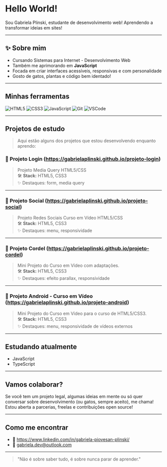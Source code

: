 # Hello World!  
Sou Gabriela Plinski, estudante de desenvolvimento web! Aprendendo a transformar ideias em sites!

---

## ✨ Sobre mim

- Cursando Sistemas para Internet - Desenvolvimento Web
- Também me aprimorando em **JavaScript**
- Focada em criar interfaces acessíveis, responsivas e com personalidade
- Gosto de gatos, plantas e código bem identado!

---

## Minhas ferramentas

![HTML5](https://img.shields.io/badge/-HTML5-E34F26?style=flat&logo=html5&logoColor=white)
![CSS3](https://img.shields.io/badge/-CSS3-1572B6?style=flat&logo=css3&logoColor=white)
![JavaScript](https://img.shields.io/badge/-JavaScript-F7DF1E?style=flat&logo=javascript&logoColor=black)
![Git](https://img.shields.io/badge/-Git-F05032?style=flat&logo=git&logoColor=white)
![VSCode](https://img.shields.io/badge/-VSCode-007ACC?style=flat&logo=visual-studio-code&logoColor=white)

---

## Projetos de estudo

> Aqui estão alguns dos projetos que estou desenvolvendo enquanto aprendo:

### 🔗 Projeto Login (https://gabrielaplinski.github.io/projeto-login)
> Projeto Media Query HTML5/CSS  
> 🛠️ **Stack:** HTML5, CSS3  
> ✨ Destaques: form, media query

---

### 🔗 Projeto Social (https://gabrielaplinski.github.io/projeto-social)
> Projeto Redes Sociais Curso em Vídeo HTML5/CSS  
> 🛠️ **Stack:** HTML5, CSS3  
> ✨ Destaques: menu, responsividade

---

### 🔗 Projeto Cordel (https://gabrielaplinski.github.io/projeto-cordel)
> Mini Projeto do Curso em Vídeo com adaptações.  
> 🛠️ **Stack:** HTML5, CSS3   
> ✨ Destaques: efeito parallax, responsividade  

---

### 🔗 Projeto Android - Curso em Vídeo (https://gabrielaplinski.github.io/projeto-android)
> Mini Projeto do Curso em Vídeo para o curso de HTML5/CSS3.  
> 🛠️ **Stack:** HTML5, CSS3  
> ✨ Destaques: menu, responsividade de vídeos externos

---

## Estudando atualmente

- JavaScript
- TypeScript

---


## Vamos colaborar?

Se você tem um projeto legal, algumas ideias em mente ou só quer conversar sobre desenvolvimento (ou gatos, sempre aceito), me chama!  
Estou aberta a parcerias, freelas e contribuições open source!

---

## Como me encontrar

- 💼 https://www.linkedin.com/in/gabriela-piovesan-plinski/
- 📧 gabriela.dev@outlook.com

---

> "Não é sobre saber tudo, é sobre nunca parar de aprender." 

